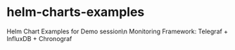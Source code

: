 # helm-charts-examples
Helm Chart Examples for Demo session\n
Monitoring Framework: Telegraf + InfluxDB + Chronograf

